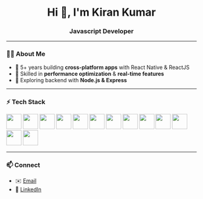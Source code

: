 <h1 align="center">Hi 👋, I'm Kiran Kumar</h1>
<h3 align="center">Javascript Developer</h3>

---

### 🧑‍💻 About Me
- 🚀 5+ years building **cross-platform apps** with React Native & ReactJS  
- 🔧 Skilled in **performance optimization** & **real-time features**  
- 🌱 Exploring backend with **Node.js & Express**  

---

### ⚡ Tech Stack

<p align="left">
  <!-- React Native (uses same logo as React, still relevant) -->
  <img src="https://www.vectorlogo.zone/logos/reactjs/reactjs-icon.svg" height="40" />

  <!-- Expo -->
  <img src="https://www.vectorlogo.zone/logos/expoio/expoio-icon.svg" height="40" />

  <!-- Next.js -->
  <img src="https://cdn.jsdelivr.net/gh/devicons/devicon/icons/nextjs/nextjs-original.svg" height="40" />

  <!-- JavaScript -->
  <img src="https://cdn.jsdelivr.net/gh/devicons/devicon/icons/javascript/javascript-original.svg" height="40" />

  <!-- TypeScript -->
  <img src="https://cdn.jsdelivr.net/gh/devicons/devicon/icons/typescript/typescript-original.svg" height="40" />

  <!-- Firebase -->
  <img src="https://cdn.jsdelivr.net/gh/devicons/devicon/icons/firebase/firebase-plain.svg" height="40" />

  <!-- Node.js -->
  <img src="https://cdn.jsdelivr.net/gh/devicons/devicon/icons/nodejs/nodejs-original.svg" height="40" />

  <!-- MongoDB -->
  <img src="https://cdn.jsdelivr.net/gh/devicons/devicon/icons/mongodb/mongodb-original.svg" height="40" />

  <!-- HTML5 -->
  <img src="https://cdn.jsdelivr.net/gh/devicons/devicon/icons/html5/html5-original.svg" height="40" />

  <!-- CSS3 -->
  <img src="https://cdn.jsdelivr.net/gh/devicons/devicon/icons/css3/css3-original.svg" height="40" />

  <!-- Git -->
  <img src="https://cdn.jsdelivr.net/gh/devicons/devicon/icons/git/git-original.svg" height="40" />

  <!-- VS Code -->
  <img src="https://cdn.jsdelivr.net/gh/devicons/devicon/icons/vscode/vscode-original.svg" height="40" />

  <!-- Figma -->
  <img src="https://cdn.jsdelivr.net/gh/devicons/devicon/icons/figma/figma-original.svg" height="40" />

</p>

---

### 📫 Connect
- ✉️ [Email](mailto:kirankirankumar56@gmail.com)  
- 💼 [LinkedIn](https://www.linkedin.com/in/your-linkedin)  
